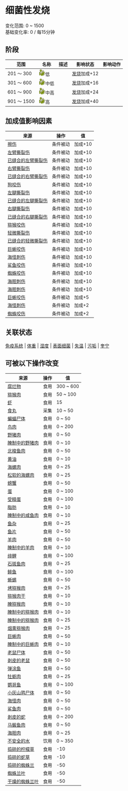 # 细菌性发烧  
变化范围: 0 ~ 1500  
基础变化率: 0 / 每15分钟  
## 阶段  
范围  |  名称  |  描述  |  影响状态  |  影响动作  
----  |  ----  |  ----  |  ----  |  ----  
201 ～ 300  |  <img decoding="async" src="Sprite/Bacteria.png" href="a.md" style="max-width:20px;max-height:20px;">低  |    |  [发烧](Fever.md)加成+12  |    
301 ～ 600  |  <img decoding="async" src="Sprite/Bacteria.png" href="a.md" style="max-width:20px;max-height:20px;">中低  |    |  [发烧](Fever.md)加成+16  |    
601 ～ 900  |  <img decoding="async" src="Sprite/Bacteria.png" href="a.md" style="max-width:20px;max-height:20px;">中高  |    |  [发烧](Fever.md)加成+24  |    
901 ～ 1500  |  <img decoding="async" src="Sprite/Bacteria.png" href="a.md" style="max-width:20px;max-height:20px;">高  |    |  [发烧](Fever.md)加成+40  |    
## 加成值影响因素  
来源  |  操作  |  值  
----  |  ----  |  ----  
[擦伤](W_Abrasion.md)  |  条件被动  |  加成+10  
[左臂撕裂伤](W_ArmLacerationL.md)  |  条件被动  |  加成+10  
[已缝合的左臂撕裂伤](W_ArmLacerationLStitched.md)  |  条件被动  |  加成+10  
[右臂撕裂伤](W_ArmLacerationR.md)  |  条件被动  |  加成+10  
[已缝合的右臂撕裂伤](W_ArmLacerationRStitched.md)  |  条件被动  |  加成+10  
[狗咬伤](W_DogBite.md)  |  条件被动  |  加成+10  
[左腿撕裂伤](W_LegLacerationL.md)  |  条件被动  |  加成+10  
[已缝合的左腿撕裂伤](W_LegLacerationLStitched.md)  |  条件被动  |  加成+10  
[右腿撕裂伤](W_LegLacerationR.md)  |  条件被动  |  加成+10  
[已缝合的右腿撕裂伤](W_LegLacerationRStitched.md)  |  条件被动  |  加成+10  
[猕猴咬伤](W_MacaqueBite.md)  |  条件被动  |  加成+10  
[轻微撕裂伤](W_MinorLaceration.md)  |  条件被动  |  加成+10  
[已缝合的轻微撕裂伤](W_MinorLacerationStitched.md)  |  条件被动  |  加成+10  
[巨蜥咬伤](W_MonitorBite.md)  |  条件被动  |  加成+10  
[海怪刺伤](W_SeahoundSting.md)  |  条件被动  |  加成+10  
[鲨鱼咬伤](W_SharkBite.md)  |  条件被动  |  加成+10  
[蜘蛛咬伤](W_SpiderBite.md)  |  条件被动  |  加成+10  
[海胆刺伤](W_UrchinWound.md)  |  条件被动  |  加成+10  
[海胆刺伤](W_UrchinWoundSpines.md)  |  条件被动  |  加成+10  
[巨蜥咬伤](W_MonitorBite.md)  |  条件被动  |  加成+5  
[海怪刺伤](W_SeahoundSting.md)  |  条件被动  |  加成+2  
[蜘蛛咬伤](W_SpiderBite.md)  |  条件被动  |  加成+2  
## 关联状态  
[免疫系统](ImmuneSystem.md)  |  [体重](Weight.md)  |  [湿度](Wetness.md)  |  [表面细菌](BacteriaSurface.md)  |  [失温](Hypothermia.md)  |  [污垢](Filth.md)  |  [奎宁](Quinine.md)  
## 可被以下操作改变  
来源  |  操作  |  值  
----  |  ----  |  ----  
[腐烂物](RottenRemains.md)  |  食用  |  300 ~ 600  
[猕猴肉](MacaqueMeat.md)  |  食用  |  50 ~ 100  
[虾](Prawns.md)  |  食用  |  15  
[食丸](GastricPellet.md)  |  采集  |  10 ~ 50  
[蝙蝠尸体](Bat.md)  |  食用  |  0 ~ 50  
[鸟肉](BirdMeat.md)  |  食用  |  0 ~ 200  
[野猪肉](BoarMeat.md)  |  食用  |  0 ~ 50  
[腌制中的野猪肉](BoarMeatSaltedDrying.md)  |  食用  |  0 ~ 10  
[北梭鱼肉](BonefishMeat.md)  |  食用  |  0 ~ 50  
[黄油](Butter.md)  |  食用  |  0 ~ 10  
[海螺肉](ConchMeat.md)  |  食用  |  0 ~ 25  
[松软的海螺肉](ConchMeatSoft.md)  |  食用  |  0 ~ 25  
[螃蟹](Crab.md)  |  食用  |  0 ~ 50  
[蛋](Egg.md)  |  食用  |  0 ~ 100  
[受精蛋](EggPartridgeFertilized.md)  |  食用  |  0 ~ 100  
[脂肪](Fat.md)  |  食用  |  0 ~ 10  
[腌制中的咸鱼肉](FishSaltedDrying.md)  |  食用  |  0 ~ 10  
[鱼杂](FishScraps.md)  |  食用  |  0 ~ 25  
[鱼片](FishSlices.md)  |  食用  |  0 ~ 50  
[羊肉](GoatMeat.md)  |  食用  |  0 ~ 50  
[腌制中的羊肉](GoatMeatSaltedDrying.md)  |  食用  |  0 ~ 10  
[绯鲤](Goatfish.md)  |  食用  |  0 ~ 100  
[石斑鱼肉](GrouperMeat.md)  |  食用  |  0 ~ 25  
[鲱鱼](Herring.md)  |  食用  |  0 ~ 100  
[蜥蜴](Lizard.md)  |  食用  |  0 ~ 50  
[烤猕猴肉](MacaqueMeatCooked.md)  |  食用  |  0 ~ 25  
[猕猴肉干](MacaqueMeatDried.md)  |  食用  |  0 ~ 10  
[腌猕猴肉](MacaqueMeatSalted.md)  |  食用  |  0 ~ 10  
[腌制中的猕猴肉](MacaqueMeatSaltedDrying.md)  |  食用  |  0 ~ 10  
[腌制中的猕猴肉](MacaqueMeatSaltedDrying.md)  |  食用  |  0 ~ 25  
[烟熏猕猴肉](MacaqueMeatSmoked.md)  |  食用  |  0 ~ 25  
[巨蜥肉](MonitorMeat.md)  |  食用  |  0 ~ 50  
[腌制中的巨蜥肉](MonitorMeatSaltedDrying.md)  |  食用  |  0 ~ 10  
[老鼠尸体](Mouse.md)  |  食用  |  0 ~ 50  
[剥皮的老鼠](MouseSkinned.md)  |  食用  |  0 ~ 50  
[弹涂鱼](Mudskipper.md)  |  食用  |  0 ~ 50  
[牡蛎肉](OysterMeat.md)  |  食用  |  0 ~ 25  
[鹦哥鱼](ParrotFish.md)  |  食用  |  0 ~ 100  
[小灰山鹑尸体](PartridgeChickDead.md)  |  食用  |  0 ~ 50  
[海怪肉](Seahoundmeat.md)  |  食用  |  0 ~ 50  
[鲨鱼肉](SharkMeat.md)  |  食用  |  0 ~ 50  
[剥皮的蛇](SnakeSkinned.md)  |  食用  |  0 ~ 200  
[马鲅鱼肉](ThreadfinMeat.md)  |  食用  |  0 ~ 50  
[海胆肉](UrchinMeat.md)  |  食用  |  0 ~ 25  
[不安全的水](LQ_WaterUnsafe.md)  |  饮用  |  0 ~ 350  
[捣碎的柠檬草](LemonGrassGround.md)  |  食用  |  -10  
[捣碎的蛇草](SnakeGrassGround.md)  |  食用  |  -10  
[捣碎的蜘蛛兰](SpiderLilyGround.md)  |  食用  |  -50  
[蜘蛛兰叶](SpiderLilyLeaves.md)  |  食用  |  -50  
[干燥的蜘蛛兰叶](SpiderLilyLeavesDried.md)  |  食用  |  -50  
